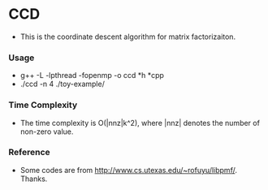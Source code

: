 # CCD

* This is the coordinate descent algorithm for matrix factorizaiton.

### Usage
* g++ -L -lpthread -fopenmp  -o ccd *h *cpp
* ./ccd -n 4 ./toy-example/


### Time Complexity
* The time complexity is O(|nnz|k^2), where |nnz| denotes the number of non-zero value.

### Reference
* Some codes are from http://www.cs.utexas.edu/~rofuyu/libpmf/. Thanks.
